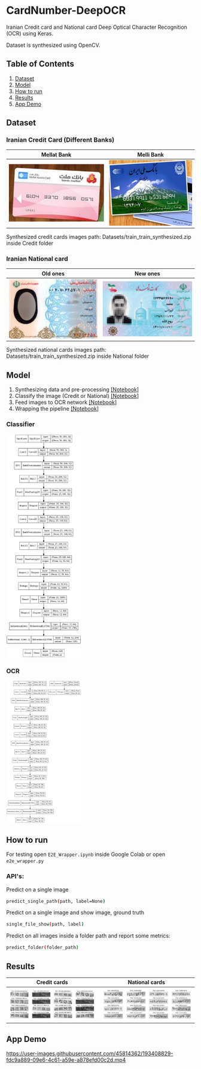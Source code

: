 # CardNumber-DeepOCR

Iranian Credit card and National card Deep Optical Character Recognition (OCR) using Keras.

Dataset is synthesized using OpenCV.


## Table of Contents

1. [Dataset](#dataset)
2. [Model](#model)
3. [How to run](#how-to-run)
4. [Results](#results)
5. [App Demo](#app-demo)


## Dataset

### Iranian Credit Card (Different Banks)
Mellat Bank            |  Melli Bank
:-------------------------:|:-------------------------:
![Mellat-Bank](Assets/Mellat_Bank.jpg)  |  ![Melli-Bank](Assets/Melli_Bank.jpg)

Synthesized credit cards images path: Datasets/train_train_synthesized.zip inside Credit folder

### Iranian National card
Old ones            |  New ones
:-------------------------:|:-------------------------:
![National-Old](Assets/National_Old.jpg)  |  ![National-New](Assets/National_New.jpg)

Synthesized national cards images path: Datasets/train_train_synthesized.zip inside National folder


## Model

1. Synthesizing data and pre-processing [[Notebook]](Notebooks/Dataset.ipynb)
2. Classify the image (Credit or National) [[Notebook]](Notebooks/National_Credit_Classifier.ipynb)
3. Feed images to OCR network [[Notebook]](Notebooks/OCR_Network.ipynb)
4. Wrapping the pipeline [[Notebook]](Notebooks/E2E_Wrapper.ipynb)

### Classifier
<img src="Assets/Classifier_Model.png" alt="Classifier-Model" width="200"/>

### OCR
<img src="Assets/OCR_Model.png" alt="OCR-Model" width="200"/>


## How to run

For testing open ```E2E_Wrapper.ipynb``` inside Google Colab or open ```e2e_wrapper.py```

### API's:
Predict on a single image
```bash
predict_single_path(path, label=None)
```

Predict on a single image and show image, ground truth
```bash
single_file_show(path, label)
```

Predict on all images inside a folder path and report some metrics:
```bash
predict_folder(folder_path)
```


## Results

Credit cards            |  National cards
:-------------------------:|:-------------------------:
![Result-Credit](Assets/Result_Credit.jpg)  |  ![Result-National](Assets/Result_National.jpg)


## App Demo

https://user-images.githubusercontent.com/45814362/193408829-fdc9a889-09e6-4c61-a59e-a878efd00c2d.mp4
